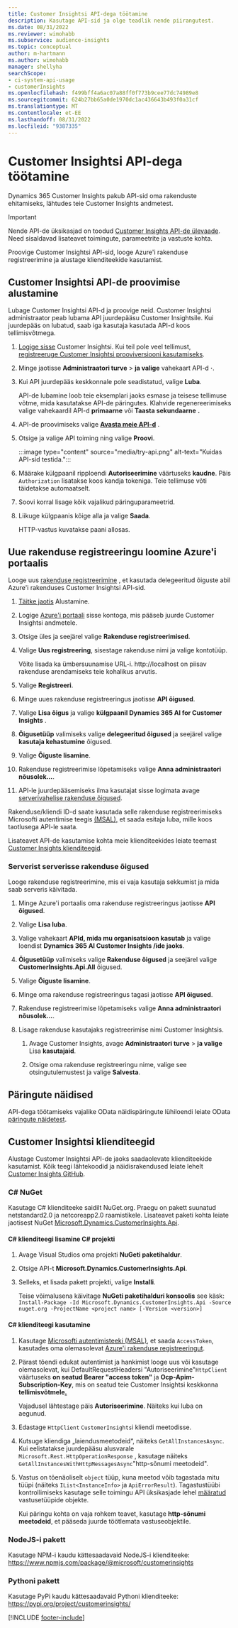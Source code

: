 ```yaml
---
title: Customer Insightsi API-dega töötamine
description: Kasutage API-sid ja olge teadlik nende piirangutest.
ms.date: 08/31/2022
ms.reviewer: wimohabb
ms.subservice: audience-insights
ms.topic: conceptual
author: m-hartmann
ms.author: wimohabb
manager: shellyha
searchScope:
- ci-system-api-usage
- customerInsights
ms.openlocfilehash: f499bff4a6ac07a88ff0f773b9cee77dc74989e8
ms.sourcegitcommit: 624b27bb65a0de1970dc1ac436643b493f0a31cf
ms.translationtype: MT
ms.contentlocale: et-EE
ms.lasthandoff: 08/31/2022
ms.locfileid: "9387335"
---
```

# <a name="work-with-customer-insights-apis"></a>Customer Insightsi API-dega töötamine

Dynamics 365 Customer Insights pakub API-sid oma rakenduste ehitamiseks, lähtudes teie Customer Insights andmetest.

> [!IMPORTANT]
> Nende API-de üksikasjad on toodud [Customer Insights API-de ülevaade](https://developer.ci.ai.dynamics.com/api-details#api=CustomerInsights). Need sisaldavad lisateavet toimingute, parameetrite ja vastuste kohta.

Proovige Customer Insightsi API-sid, looge Azure'i rakenduse registreerimine ja alustage klienditeekide kasutamist.

## <a name="get-started-trying-the-customer-insights-apis"></a>Customer Insightsi API-de proovimise alustamine

Lubage Customer Insightsi API-d ja proovige neid. Customer Insightsi administraator peab lubama API juurdepääsu Customer Insightsile. Kui juurdepääs on lubatud, saab iga kasutaja kasutada API-d koos tellimisvõtmega.

1. [Logige sisse](https://home.ci.ai.dynamics.com) Customer Insightsi. Kui teil pole veel tellimust, [registreeruge Customer Insightsi prooviversiooni kasutamiseks](https://aka.ms/tryci).

1. Minge jaotisse **Administraatori turve** > **ja valige** vahekaart API-d **·**.

1. Kui API juurdepääs keskkonnale pole seadistatud, valige **Luba**.

   API-de lubamine loob teie eksemplari jaoks esmase ja teisese tellimuse võtme, mida kasutatakse API-de päringutes. Klahvide regenereerimiseks valige vahekaardil API-d **primaarne** või **Taasta sekundaarne** **.**

1. API-de proovimiseks valige [**Avasta meie API-d**](https://developer.ci.ai.dynamics.com/api-details#api=CustomerInsights&operation=Get-all-instances) .

1. Otsige ja valige API toiming ning valige **Proovi**.

   :::image type="content" source="media/try-api.png" alt-text="Kuidas API-sid testida.":::

1. Määrake külgpaanil ripploendi **Autoriseerimine** väärtuseks **kaudne**. Päis `Authorization` lisatakse koos kandja tokeniga. Teie tellimuse võti täidetakse automaatselt.
  
1. Soovi korral lisage kõik vajalikud päringuparameetrid.

1. Liikuge külgpaanis kõige alla ja valige **Saada**.

   HTTP-vastus kuvatakse paani allosas.

## <a name="create-a-new-app-registration-in-the-azure-portal"></a>Uue rakenduse registreeringu loomine Azure'i portaalis

Looge uus [rakenduse registreerimine](/graph/auth-register-app-v2) , et kasutada delegeeritud õiguste abil Azure'i rakenduses Customer Insightsi API-sid.

1. [Täitke jaotis](#get-started-trying-the-customer-insights-apis) Alustamine.

1. Logige [Azure'i portaali](https://portal.azure.com) sisse kontoga, mis pääseb juurde Customer Insightsi andmetele.

1. Otsige üles ja seejärel valige **Rakenduse registreerimised**.

1. Valige **Uus registreering**, sisestage rakenduse nimi ja valige kontotüüp.

   Võite lisada ka ümbersuunamise URL-i. http://localhost on piisav rakenduse arendamiseks teie kohalikus arvutis.

1. Valige **Registreeri**.

1. Minge uues rakenduse registreeringus jaotisse **API õigused**.

1. Valige **Lisa õigus** ja valige **külgpaanil Dynamics 365 AI for Customer Insights** .

1. **Õigusetüüp** valimiseks valige **delegeeritud õigused** ja seejärel valige **kasutaja kehastumine** õigused.

1. Valige **Õiguste lisamine**.

1. Rakenduse registreerimise lõpetamiseks valige **Anna administraatori nõusolek...**.

1. API-le juurdepääsemiseks ilma kasutajat sisse logimata avage [serverivahelise rakenduse õigused](#server-to-server-application-permissions).

Rakenduse/kliendi ID-d saate kasutada selle rakenduse registreerimiseks Microsofti autentimise teegis [(MSAL),](/azure/active-directory/develop/msal-overview) et saada esitaja luba, mille koos taotlusega API-le saata.

<!-- :::image type="content" source="media/grant-admin-consent.gif" alt-text="How to grant admin consent."::: -->

Lisateavet API-de kasutamise kohta meie klienditeekides leiate teemast [Customer Insights klienditeegid](#customer-insights-client-libraries).

### <a name="server-to-server-application-permissions"></a>Serverist serverisse rakenduse õigused

Looge rakenduse registreerimine, mis ei vaja kasutaja sekkumist ja mida saab serveris käivitada.

1. Minge Azure'i portaalis oma rakenduse registreeringus jaotisse **API õigused**.

1. Valige **Lisa luba**.

1. Valige vahekaart **APId, mida mu organisatsioon kasutab** ja valige loendist **Dynamics 365 AI Customer Insights /ide jaoks**.

1. **Õigusetüüp** valimiseks valige **Rakenduse õigused** ja seejärel valige **CustomerInsights.Api.All** õigused.

1. Valige **Õiguste lisamine**.

1. Minge oma rakenduse registreeringus tagasi jaotisse **API õigused**.

1. Rakenduse registreerimise lõpetamiseks valige **Anna administraatori nõusolek...**.

   <!--  :::image type="content" source="media/grant-admin-consent.gif" alt-text="How to grant admin consent."::: -->

1. Lisage rakenduse kasutajaks registreerimise nimi Customer Insightsis.

   1. Avage Customer Insights, avage **Administraatori turve** > **ja valige** Lisa **kasutajaid**.

   1. Otsige oma rakenduse registreeringu nime, valige see otsingutulemustest ja valige **Salvesta**.

## <a name="sample-queries"></a>Päringute näidised

API-dega töötamiseks vajalike OData näidispäringute lühiloendi leiate OData [päringute näidetest](odata-examples.md).

## <a name="customer-insights-client-libraries"></a>Customer Insightsi klienditeegid

Alustage Customer Insightsi API-de jaoks saadaolevate klienditeekide kasutamist. Kõik teegi lähtekoodid ja näidisrakendused leiate lehelt [Customer Insights GitHub](https://github.com/microsoft/Dynamics365-CustomerInsights-Client-Libraries).

### <a name="c-nuget"></a>C# NuGet

Kasutage C# klienditeeke saidilt NuGet.org. Praegu on pakett suunatud netstandard2.0 ja netcoreapp2.0 raamistikele. Lisateavet paketi kohta leiate jaotisest NuGet [Microsoft.Dynamics.CustomerInsights.Api](https://www.nuget.org/packages/Microsoft.Dynamics.CustomerInsights.Api/).

#### <a name="add-the-c-client-library-to-a-c-project"></a>C# klienditeegi lisamine C# projekti

1. Avage Visual Studios oma projekti **NuGeti paketihaldur**.

1. Otsige API-t **Microsoft.Dynamics.CustomerInsights.Api**.

1. Selleks, et lisada pakett projekti, valige **Installi**.

   Teise võimalusena käivitage **NuGeti paketihalduri konsoolis** see käsk: `Install-Package -Id Microsoft.Dynamics.CustomerInsights.Api -Source nuget.org -ProjectName <project name> [-Version <version>]`

   <!--  :::image type="content" source="media/visual-studio-nuget-package.gif" alt-text="Add NuGet package to Visual Studio project."::: -->

#### <a name="use-the-c-client-library"></a>C# klienditeegi kasutamine

1. Kasutage [Microsofti autentimisteeki (MSAL)](/azure/active-directory/develop/msal-overview), et saada `AccessToken`, kasutades oma olemasolevat [Azure'i rakenduse registreeringut](#create-a-new-app-registration-in-the-azure-portal).

1. Pärast tõendi edukat autentimist ja hankimist looge uus või kasutage olemasolevat, kui DefaultRequestHeadersi "Autoriseerimine"`HttpClient` väärtuseks **on seatud Bearer "access token"** ja **Ocp-Apim-Subscription-Key**, mis on seatud teie Customer Insightsi keskkonna **tellimisvõtmele**[**.**](#get-started-trying-the-customer-insights-apis)   

   Vajadusel lähtestage päis **Autoriseerimine**. Näiteks kui luba on aegunud.

1. Edastage `HttpClient` `CustomerInsights`i kliendi meetodisse.

   <!--   :::image type="content" source="media/httpclient-sample.png" alt-text="Sample of httpclient."::: -->

1. Kutsuge kliendiga „laiendusmeetodeid“, näiteks `GetAllInstancesAsync`. Kui eelistatakse juurdepääsu alusvarale `Microsoft.Rest.HttpOperationResponse` , kasutage näiteks `GetAllInstancesWithHttpMessagesAsync`"http-sõnumi meetodeid".

1. Vastus on tõenäoliselt `object` tüüp, kuna meetod võib tagastada mitu tüüpi (näiteks `IList<InstanceInfo>` ja `ApiErrorResult`). Tagastustüübi kontrollimiseks kasutage selle toimingu API üksikasjade lehel [määratud](https://developer.ci.ai.dynamics.com/api-details#api=CustomerInsights) vastusetüüpide objekte.

   Kui päringu kohta on vaja rohkem teavet, kasutage **http-sõnumi meetodeid**, et pääseda juurde töötlemata vastuseobjektile.

### <a name="nodejs-package"></a>NodeJS-i pakett

Kasutage NPM-i kaudu kättesaadavaid NodeJS-i klienditeeke: https://www.npmjs.com/package/@microsoft/customerinsights

### <a name="python-package"></a>Pythoni pakett

Kasutage PyPi kaudu kättesaadavaid Pythoni klienditeeke: https://pypi.org/project/customerinsights/

[!INCLUDE [footer-include](includes/footer-banner.md)]
